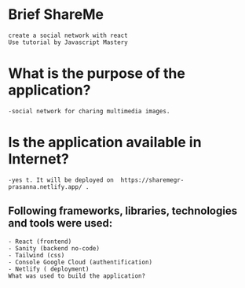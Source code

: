 # Brief ShareMe
    create a social network with react
    Use tutorial by Javascript Mastery

 
# What is the purpose of the application?
    -social network for charing multimedia images.

# Is the application available in Internet?

    -yes t. It will be deployed on  https://sharemegr-prasanna.netlify.app/ .

## Following frameworks, libraries, technologies and tools were used:
    - React (frontend)
    - Sanity (backend no-code)
    - Tailwind (css)
    - Console Google Cloud (authentification)
    - Netlify ( deployment)
    What was used to build the application?

 
